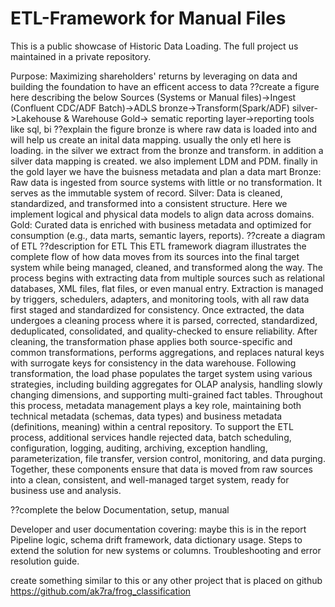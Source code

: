 # ETL-Framework for Manual Files
This is a public showcase of Historic Data Loading. The full project us maintained in a private repository.

Purpose:
Maximizing shareholders' returns by leveraging on data and building the foundation to have an efficent access to data
??create a figure here describing the below
Sources (Systems or Manual files)->Ingest (Confluent CDC/ADF Batch)->ADLS bronze->Transform(Spark/ADF) silver->Lakehouse & Warehouse Gold-> sematic reporting layer->reporting tools like sql, bi
??explain the figure
bronze is where raw data is loaded into and will help us create an inital data mapping. usually the only etl here is loading. in the silver we extract from the bronze and transform. in addition a silver data mapping is created. we also implement LDM and PDM. finally in the gold layer we have the buisness metadata and plan a data mart
Bronze: Raw data is ingested from source systems with little or no transformation. It serves as the immutable system of record.
Silver: Data is cleaned, standardized, and transformed into a consistent structure. Here we implement logical and physical data models to align data across domains.
Gold: Curated data is enriched with business metadata and optimized for consumption (e.g., data marts, semantic layers, reports).
??create a diagram of ETL 
??description for ETL
This ETL framework diagram illustrates the complete flow of how data moves from its sources into the final target system while being managed, cleaned, and transformed along the way. The process begins with extracting data from multiple sources such as relational databases, XML files, flat files, or even manual entry. Extraction is managed by triggers, schedulers, adapters, and monitoring tools, with all raw data first staged and standardized for consistency. Once extracted, the data undergoes a cleaning process where it is parsed, corrected, standardized, deduplicated, consolidated, and quality-checked to ensure reliability. After cleaning, the transformation phase applies both source-specific and common transformations, performs aggregations, and replaces natural keys with surrogate keys for consistency in the data warehouse. Following transformation, the load phase populates the target system using various strategies, including building aggregates for OLAP analysis, handling slowly changing dimensions, and supporting multi-grained fact tables. Throughout this process, metadata management plays a key role, maintaining both technical metadata (schemas, data types) and business metadata (definitions, meaning) within a central repository. To support the ETL process, additional services handle rejected data, batch scheduling, configuration, logging, auditing, archiving, exception handling, parameterization, file transfer, version control, monitoring, and data purging. Together, these components ensure that data is moved from raw sources into a clean, consistent, and well-managed target system, ready for business use and analysis.

??complete the below
Documentation, setup, manual

Developer and user documentation covering: maybe this is in the report
Pipeline logic, schema drift framework, data dictionary usage.
Steps to extend the solution for new systems or columns.
Troubleshooting and error resolution guide.

create something similar to this or any other project that is placed on github
https://github.com/ak7ra/frog_classification
